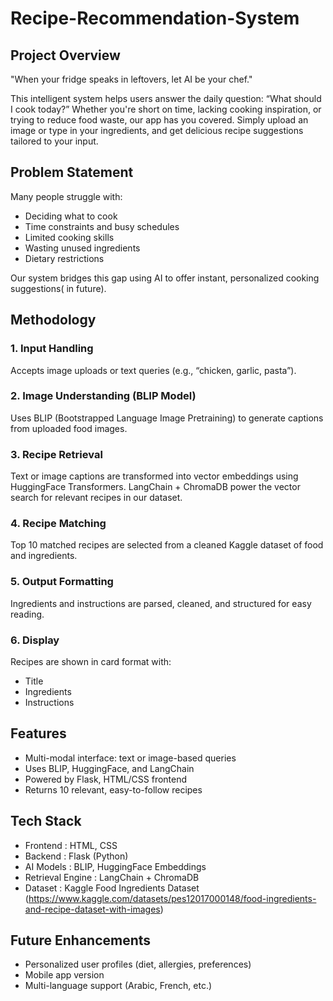 # Recipe-Recommendation-System

## Project Overview
"When your fridge speaks in leftovers, let AI be your chef."

This intelligent system helps users answer the daily question: “What should I cook today?” Whether you're short on time, lacking cooking inspiration, or trying to reduce food waste, our app has you covered. Simply upload an image or type in your ingredients, and get delicious recipe suggestions tailored to your input.

## Problem Statement
Many people struggle with:
  - Deciding what to cook
  - Time constraints and busy schedules
  - Limited cooking skills
  - Wasting unused ingredients
  - Dietary restrictions

Our system bridges this gap using AI to offer instant, personalized cooking suggestions( in future).

## Methodology 
### 1. Input Handling
Accepts image uploads or text queries (e.g., “chicken, garlic, pasta”).

### 2. Image Understanding (BLIP Model)
Uses BLIP (Bootstrapped Language Image Pretraining) to generate captions from uploaded food images.

### 3. Recipe Retrieval
Text or image captions are transformed into vector embeddings using HuggingFace Transformers.
LangChain + ChromaDB power the vector search for relevant recipes in our dataset.

### 4. Recipe Matching
Top 10 matched recipes are selected from a cleaned Kaggle dataset of food and ingredients.

### 5. Output Formatting
Ingredients and instructions are parsed, cleaned, and structured for easy reading.

### 6. Display
Recipes are shown in card format with:
  - Title
  - Ingredients
  - Instructions

## Features
- Multi-modal interface: text or image-based queries
- Uses BLIP, HuggingFace, and LangChain
- Powered by Flask, HTML/CSS frontend
- Returns 10 relevant, easy-to-follow recipes

## Tech Stack 
  - Frontend : HTML, CSS
  - Backend : Flask (Python)
  - AI Models : BLIP, HuggingFace Embeddings
  - Retrieval Engine : LangChain + ChromaDB
  - Dataset : Kaggle Food Ingredients Dataset (https://www.kaggle.com/datasets/pes12017000148/food-ingredients-and-recipe-dataset-with-images)
    
## Future Enhancements
  - Personalized user profiles (diet, allergies, preferences)
  - Mobile app version
  - Multi-language support (Arabic, French, etc.)
